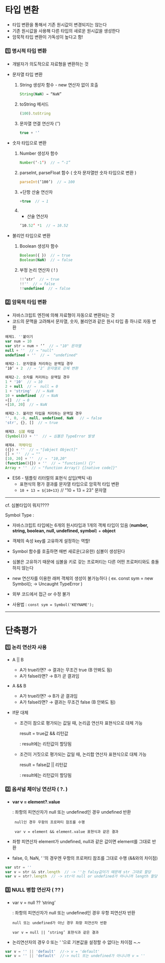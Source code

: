  # 타입 변환

- 타입 변환을 통해서 기존 원시값이 변경되지는 않는다
- 기존 원시값을 사용해 다른 타입의 새로운 원시값을 생성한다
- 암묵적 타입 변환이 가독성이 높다고 함!

### 1️⃣ **명시적 타입 변환**

- 개발자가 의도적으로 자료형을 변환하는 것
- 문자열 타입 변환
    1. String 생성자 함수 - new 연산자 없이 호출
        
        ```jsx
        String(NaN) → “NaN”
        ```
        
    2. toString 메서드
        
        ```jsx
        (100).toString
        ```
        
    3. 문자열 연결 연산자 (’’)
        
        ```jsx
        true + '’
        ```
        
- 숫자 타입으로 변환
    1. Number 생성자 함수
        
        ```jsx
        Number(‘-1’)  // → “-1”
        ```
        
    2. parseInt, parseFloat 함수 ( 숫자 문자열만 숫자 타입으로 변환 )
        
        ```jsx
        parseInt(‘100’)  // → 100
        ```
        
    3. +단항 산술 연산자
        
        ```jsx
        +true  // → 1
        ```
        
    4. * 산술 연산자
        
        ```jsx
        ‘10.52’ *1  // → 10.52
        ```
        

- 불리언 타입으로 변환
    1. Boolean 생성자 함수
        
        ```jsx
        Boolean({ })  // → true
        Boolean(NaN)  // → false
        ```
        
    2. 부정 논리 연산자 ( ! )
        
        ```jsx
        !!‘str’  // → true
        !!''  // → false
        !!undefined  // → false
        ```
        

### 2️⃣ **암묵적 타입 변환**

- 자바스크립트 엔진에 의해 자료형이 자동으로 변환되는 것
- 코드의 문맥을 고려해서 문자열, 숫자, 불리언과 같은 원시 타입 중 하나로 자동 변환

```jsx
예제1. ''붙이기
var num = 10
var str = num + ‘’  // → "10" 문자열
null + ''  // → "null"
undefined + ''  // →  "undefined"

예제2-1. 문자열을 처리하는 문맥일 경우
‘10’ + 2  // → ‘2’ 문자열로 강제 변환

예제2-2. 숫자를 처리하는 문맥일 경우
1 * '10'  // → 10
2 + null  // →  null = 0
1 + 'string'  // → NaN
10 + undefined  // → NaN
+[]  // → 0
+[10, 20]  // → NaN 

예제2-3. 불리언 타입을 처리하는 문맥일 경우
'', 0, -0, null, undefined, NaN   // → false
'str', {}, []  // → true

예제3. 심볼 타입
(Symbol()) + ''  // → 심볼은 TypeError 발생

예제4. 객체타입
({}) + ''  // → "[object Object]"
[] + ''  // → ""
[10, 20] + ''  // →  "10,20"
(function(){}) + ''  // → "function() {}"
Array + ''  // → "function Array() {[native code]}"
```

- ES6 - 템플릿 리터럴의 표현식 삽입(백틱 내)
    - 표현식의 평가 결과를 문자열 타입으로 암묵적 타입 변환
    - `10 + 13 = ${10+13}`  // "10 + 13 = 23" 문자열

---

cf. 심볼타입이 뭐지????

Symbol Type : 

- 자바스크립트 타입에는 6개의 원시타입과 1개의 객체 타입이 있음 (**number, string, boolean, null, undefined, symbol**) + **object**

- 객체의 속성 key를 고유하게 설정하는 역할!

- Symbol 함수를 호출하면 매번 새로운(고유한) 심볼이 생성된다

- 심볼은 고유하기 때문에 심볼을 키로 갖는 프로퍼티는 다른 어떤 프로퍼티와도 충돌하지 않는다

- new 연산자를 이용한 래퍼 객체의 생성이 불가능하다 ( ex.  const sym = new Symbol();  → Uncaught TypeError )

- 외부 코드에서 접근 or 수정 불가

- 사용법 : `const sym = Symbol('KEYNAME');`

---

# 단축평가

### 1️⃣ 논리 연산자 사용

- A || B
    - A가 true라면? → 결과는 무조건 true (B 안봐도 됨)
    - A가 false라면? → B가 곧 결과임

- A && B
    - A가 true라면? → B가 곧 결과임
    - A가 false라면? → 결과는 무조건 false (B 안봐도 됨)

- If문 대체
    - 조건이 참으로 평가되는 값일 때, 논리곱 연산자 표현식으로 대체 가능
        
        result = true값 && 리턴값
        
        :  result에는 리턴값이 할당됨
        
    - 조건이 거짓으로 평가되는 값일 때, 논리합 연산자 표현식으로 대체 가능
        
        result = false값 || 리턴값 
        
        :  result에는 리턴값이 할당됨
        

### 2️⃣ 옵셔널 체이닝 연산자 ( ?. )

- **var v = element?.value**
    
    :  좌항의 피연산자가 null 또는 undefined인 경우 undefined 반환
    
       null인 경우 우항의 프로퍼티 참조를 수행
    
       var v = element && element.value 표현식과 같은 결과
    
- 좌항 피연산자 element가 undefined, null과 같은 값이면 element를 그대로 반환
- false, 0, NaN, ‘ ’의 경우엔 우항의 프로퍼티 참조를 그대로 수행 (&&와의 차이점)

```jsx
var str = ''
var v = str && str.length  // -> ''는 falsy값이기 때문에 str 그대로 할당
var v = str?.length  // -> str이 null or undefined가 아니니까 length 할당
```

### 3️⃣ NULL 병합 연산자 ( ?? )

- var v = null ?? ‘string’
    
    : 좌항의 피연산자가 null 또는 undefined인 경우 우항 피연산자 반환
    
      null 또는 undefined가 아닌 경우 좌항 피연산자 반환
    
      var v = null || ‘string’ 표현식과 같은 결과
    
- 논리연산자의 경우 0 또는 ‘ ’으로 기본값을 설정할 수 없다는 차이점 ~.~

```jsx
var v = '' || 'default'  //-> v = 'default' 
var v = '' || 'default'  //-> null 또는 undefined가 아니니까 v = ''
```